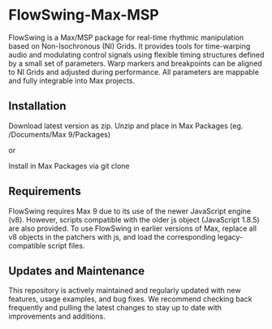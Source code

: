 # FlowSwing-Max-MSP
FlowSwing is a Max/MSP package for real-time rhythmic manipulation based on Non-Isochronous (NI) Grids. It provides tools for time-warping audio and modulating control signals using flexible timing structures defined by a small set of parameters. Warp markers and breakpoints can be aligned to NI Grids and adjusted during performance. All parameters are mappable and fully integrable into Max projects.

## Installation
Download latest version as zip. Unzip and place in Max Packages (eg. /Documents/Max 9/Packages)

or

Install in Max Packages via git clone

## Requirements

FlowSwing requires Max 9 due to its use of the newer JavaScript engine (v8). However, scripts compatible with the older js object (JavaScript 1.8.5) are also provided. To use FlowSwing in earlier versions of Max, replace all v8 objects in the patchers with js, and load the corresponding legacy-compatible script files.

## Updates and Maintenance
This repository is actively maintained and regularly updated with new features, usage examples, and bug fixes. We recommend checking back frequently and pulling the latest changes to stay up to date with improvements and additions.
